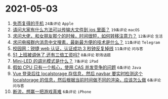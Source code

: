 # 2021-05-03

1. [失而复得的手机](https://www.v2ex.com/t/774698) `24条评论` `Apple`
1. [请问大家有什么方法可以传输大文件到 ios 里面？](https://www.v2ex.com/t/774707) `19条评论` `macOS`
1. [求问大佬，和女朋友那个的时候，时间很短，如何转移注意力？](https://www.v2ex.com/t/774730) `12条评论` `生活`
1. [求问电报群内消息中文搜素，最新最方便的技术是什么？](https://www.v2ex.com/t/774704) `11条评论` `Telegram`
1. [校园网：锐捷 web 认证，认证成功 3 秒钟反复掉线](https://www.v2ex.com/t/774703) `11条评论` `问与答`
1. [51 上班被调休了,还有三倍工资吗?](https://www.v2ex.com/t/774721) `8条评论` `职场话题`
1. [Mini-LED 的调光模式是什么？](https://www.v2ex.com/t/774700) `7条评论` `iPad`
1. [假如 CPU 只有一个核心，使用 CAS 并发竞争的问题](https://www.v2ex.com/t/774722) `6条评论` `Java`
1. [Vue 登录后往 localstorage 存信息，然后 navbar 要实时检测这个 localstorage 的信息，然后根据当前时间做不同的渲染，应该怎么做](https://www.v2ex.com/t/774719) `6条评论` `问与答`
1. [断流，想赢一把游戏真难](https://www.v2ex.com/t/774712) `6条评论` `iPhone`
